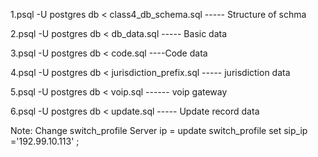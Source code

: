 

1.psql -U postgres db < class4_db_schema.sql -----  Structure of schma

2.psql -U postgres db < db_data.sql  -----  Basic data

3.psql -U postgres db < code.sql ----Code data

4.psql -U postgres db < jurisdiction_prefix.sql  ----- jurisdiction data

5.psql -U postgres db < voip.sql  ------ voip gateway 

6.psql -U postgres db < update.sql  ----- Update record data


Note: Change switch_profile  Server  ip =  update switch_profile set sip_ip ='192.99.10.113' ;

